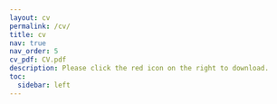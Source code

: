 ```yaml
---
layout: cv
permalink: /cv/
title: cv
nav: true
nav_order: 5
cv_pdf: CV.pdf
description: Please click the red icon on the right to download.
toc:
  sidebar: left
---
```

